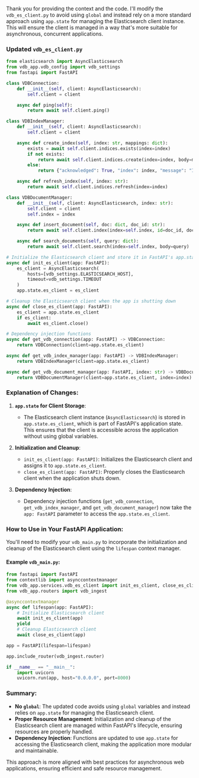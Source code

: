 Thank you for providing the context and the code. I'll modify the `vdb_es_client.py` to avoid using `global` and instead rely on a more standard approach using `app.state` for managing the Elasticsearch client instance. This will ensure the client is managed in a way that's more suitable for asynchronous, concurrent applications.

### Updated `vdb_es_client.py`

```python
from elasticsearch import AsyncElasticsearch
from vdb_app.vdb_config import vdb_settings
from fastapi import FastAPI

class VDBConnection:
    def __init__(self, client: AsyncElasticsearch):
        self.client = client

    async def ping(self):
        return await self.client.ping()

class VDBIndexManager:
    def __init__(self, client: AsyncElasticsearch):
        self.client = client

    async def create_index(self, index: str, mappings: dict):
        exists = await self.client.indices.exists(index=index)
        if not exists:
            return await self.client.indices.create(index=index, body=mappings)
        else:
            return {"acknowledged": True, "index": index, "message": "Index already exists"}

    async def refresh_index(self, index: str):
        return await self.client.indices.refresh(index=index)

class VDBDocumentManager:
    def __init__(self, client: AsyncElasticsearch, index: str):
        self.client = client
        self.index = index

    async def insert_document(self, doc: dict, doc_id: str):
        return await self.client.index(index=self.index, id=doc_id, document=doc)

    async def search_documents(self, query: dict):
        return await self.client.search(index=self.index, body=query)

# Initialize the Elasticsearch client and store it in FastAPI's app.state
async def init_es_client(app: FastAPI):
    es_client = AsyncElasticsearch(
        hosts=[vdb_settings.ELASTICSEARCH_HOST],
        timeout=vdb_settings.TIMEOUT
    )
    app.state.es_client = es_client

# Cleanup the Elasticsearch client when the app is shutting down
async def close_es_client(app: FastAPI):
    es_client = app.state.es_client
    if es_client:
        await es_client.close()

# Dependency injection functions
async def get_vdb_connection(app: FastAPI) -> VDBConnection:
    return VDBConnection(client=app.state.es_client)

async def get_vdb_index_manager(app: FastAPI) -> VDBIndexManager:
    return VDBIndexManager(client=app.state.es_client)

async def get_vdb_document_manager(app: FastAPI, index: str) -> VDBDocumentManager:
    return VDBDocumentManager(client=app.state.es_client, index=index)
```

### Explanation of Changes:

1. **`app.state` for Client Storage**: 
   - The Elasticsearch client instance (`AsyncElasticsearch`) is stored in `app.state.es_client`, which is part of FastAPI's application state. This ensures that the client is accessible across the application without using global variables.

2. **Initialization and Cleanup**:
   - `init_es_client(app: FastAPI)`: Initializes the Elasticsearch client and assigns it to `app.state.es_client`.
   - `close_es_client(app: FastAPI)`: Properly closes the Elasticsearch client when the application shuts down.

3. **Dependency Injection**:
   - Dependency injection functions (`get_vdb_connection`, `get_vdb_index_manager`, and `get_vdb_document_manager`) now take the `app: FastAPI` parameter to access the `app.state.es_client`.

### How to Use in Your FastAPI Application:

You'll need to modify your `vdb_main.py` to incorporate the initialization and cleanup of the Elasticsearch client using the `lifespan` context manager.

#### Example `vdb_main.py`:

```python
from fastapi import FastAPI
from contextlib import asynccontextmanager
from vdb_app.services.vdb_es_client import init_es_client, close_es_client
from vdb_app.routers import vdb_ingest

@asynccontextmanager
async def lifespan(app: FastAPI):
    # Initialize Elasticsearch client
    await init_es_client(app)
    yield
    # Cleanup Elasticsearch client
    await close_es_client(app)

app = FastAPI(lifespan=lifespan)

app.include_router(vdb_ingest.router)

if __name__ == "__main__":
    import uvicorn
    uvicorn.run(app, host="0.0.0.0", port=8000)
```

### Summary:

- **No `global`**: The updated code avoids using `global` variables and instead relies on `app.state` for managing the Elasticsearch client.
- **Proper Resource Management**: Initialization and cleanup of the Elasticsearch client are managed within FastAPI's lifecycle, ensuring resources are properly handled.
- **Dependency Injection**: Functions are updated to use `app.state` for accessing the Elasticsearch client, making the application more modular and maintainable.

This approach is more aligned with best practices for asynchronous web applications, ensuring efficient and safe resource management.